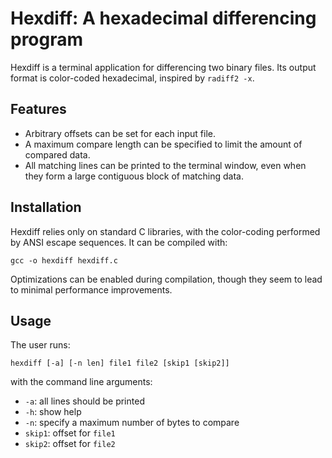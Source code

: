 Hexdiff: A hexadecimal differencing program
===========================================

Hexdiff is a terminal application for differencing two binary files. Its output
format is color-coded hexadecimal, inspired by `radiff2 -x`.

Features
--------
* Arbitrary offsets can be set for each input file.
* A maximum compare length can be specified to limit the amount of compared data.
* All matching lines can be printed to the terminal window, even when they form
  a large contiguous block of matching data.

Installation
------------
Hexdiff relies only on standard C libraries, with the color-coding performed by
ANSI escape sequences. It can be compiled with:

	gcc -o hexdiff hexdiff.c

Optimizations can be enabled during compilation, though they seem to lead to
minimal performance improvements.

Usage
-----
The user runs:

	hexdiff [-a] [-n len] file1 file2 [skip1 [skip2]]

with the command line arguments:
* `-a`: all lines should be printed
* `-h`: show help
* `-n`: specify a maximum number of bytes to compare
* `skip1`: offset for `file1`
* `skip2`: offset for `file2`

